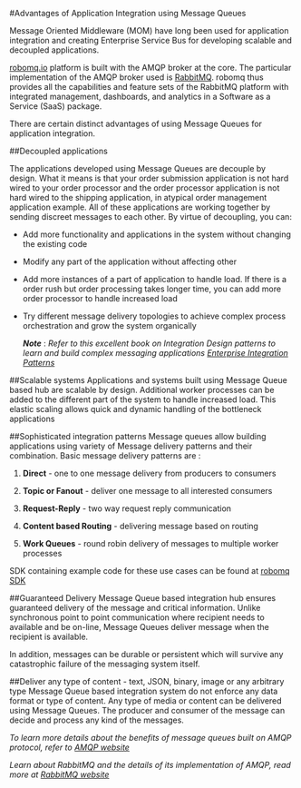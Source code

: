 #Advantages of Application Integration using Message Queues

Message Oriented Middleware (MOM) have long been used for application integration and creating Enterprise Service Bus for developing scalable and decoupled applications.

[robomq.io](http://www.robomq.io) platform is built with the AMQP broker at the core. The particular implementation of the AMQP broker used is [RabbitMQ](https://www.rabbitmq.com). robomq thus provides all the capabilities and feature sets of the RabbitMQ platform with integrated management, dashboards, and analytics in a Software as a Service (SaaS) package.

There are certain distinct advantages of using Message Queues for application integration.

##Decoupled applications 

The applications developed using Message Queues are decouple by design. What it means is that your order submission application is not hard wired to your order processor and the order processor application is not hard wired to the shipping application, in atypical order management application example. All of these applications are working together by sending discreet messages to each other. By virtue of decoupling, you can:

 - Add more functionality and applications in the system without changing the existing code

 - Modify any part of the application without affecting other

 - Add more instances of a part of application to handle load. If there is a order rush but order processing takes longer time, you can add more order processor to handle increased load

 - Try different message delivery topologies to achieve complex process orchestration and grow the system organically


    ***Note*** : *Refer to this excellent book on Integration Design patterns to learn and build complex messaging applications [Enterprise Integration Patterns](http://www.eaipatterns.com/eaipatterns.html)*  

##Scalable systems
Applications and systems built using Message Queue based hub are scalable by design. Additional worker processes can be added to the different part of the system to handle increased load. This elastic scaling allows quick and dynamic handling of the bottleneck applications

##Sophisticated integration patterns
Message queues allow building applications using variety of Message delivery patterns and their combination. Basic message delivery patterns are :

1. **Direct** - one to one message delivery from producers to consumers

2. **Topic or Fanout** - deliver one message to all interested consumers

3. **Request-Reply** - two way request reply communication

4. **Content based Routing** - delivering message based on routing 

5. **Work Queues** - round robin delivery of messages to multiple worker processes

SDK containing example code for these use cases can be found at [robomq SDK](https://github.com/robomq/robomq.io/tree/master/sdk)

##Guaranteed Delivery
Message Queue based integration hub ensures guaranteed delivery of the message and critical information. Unlike synchronous point to point communication where recipient needs to available and be on-line, Message Queues deliver message when the recipient is available.

In addition, messages can be durable or persistent which will survive any catastrophic failure of the messaging system itself. 

##Deliver any type of content - text, JSON, binary, image or any arbitrary type
Message Queue based integration system do not enforce any data format or type of content. Any type of media or content can be delivered using Message Queues. The producer and consumer of the message can decide and process any kind of the messages.


*To learn more details about the benefits of message queues built on AMQP protocol, refer to [AMQP website](http://www.amqp.org)*

*Learn about RabbitMQ and the details of its implementation of AMQP, read more at [RabbitMQ website](https://www.rabbitmq.com)* 